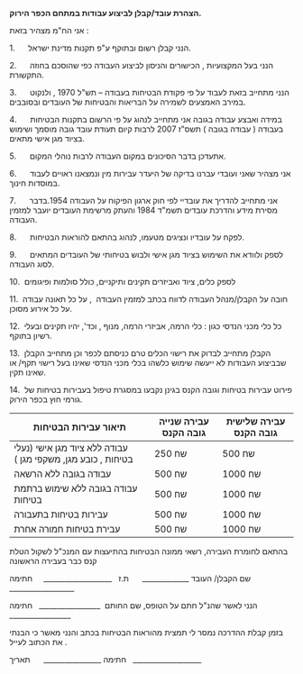 **הצהרת עובד/קבלן לביצוע עבודות במתחם הכפר הירוק.**

אני הח"מ מצהיר בזאת :

1.      הנני קבלן רשום ובתוקף ע"פ תקנות מדינת ישראל.

2.      הנני בעל המקצועיות , הכישורים והניסון לביצוע העבודה כפי שהוסכם בחוזה התקשורת.

3.      הנני מתחייב בזאת לעבוד על פי פקודת הבטיחות בעבודה – תש"ל 1970 , ולנקוט במירב האמצעים לשמירה על הבריאות והבטיחות של העובדים ובסובבים.

4.      במידה ואבצע עבודה בגובה אני מתחייב לנהוג על פי הרשום בתקנות הבטיחות בעבודה ( עבודה בגובה ) תשס"ז 2007 לרבות קיום תעודת עובד גובה מוסמך ושימוש בציוד מגן אישי מתאים.

5.      אתעדכן בדבר הסיכונים במקום העבודה לרבות נוהלי המקום.

6.      אני מצהיר שאני ועובדי עברנו בדיקה של היעדר עבירות מין ונמצאנו ראויים לעבוד במוסדות חינוך.

7.      אני מתחייב להדריך את עובדיי לפי חוק ארגון הפיקוח על העבודה 1954.בדבר מסירת מידע והדרכת עובדים תשמ"ד 1984 והעתק מרשימת העובדים יועבר למזמין העבודה.

8.      לפקח על עובדיו ונציגים מטעמו, לנהוג בהתאם להוראות הבטיחות.

9.      לספק ולוודא את השימוש בציוד מגן אישי ולבוש בטיחותי של העובדים המתאים לסוג העבודה.

10.  לספק כלים, ציוד ואביזרים תקינים ותיקניים, כולל סולמות ופיגומים

11.  חובה על הקבלן/מנהל העבודה לדווח בכתב למזמין העבודה  , על כל תאונה עבודה על כל אירוע מסוכן.

12.  כל כלי מכני הנדסי כגון : כלי הרמה, אביזרי הרמה, מנוף , וכד', יהיו תקינים ובעלי רשיון בתוקף.

13.  הקבלן מתחייב לבדוק את רישוי הכלים טרם כניסתם לכפר וכן מתחייב הקבלן שבביצוע העבודות לא ייעשה שימוש כלשהו בכלי מכני הנדסי שאינו בעל רישוי תקף/ או שאינו תקין.

14.  פירוט עבירות בטיחות וגובה הקנס בגינן נקבעו במסגרת טיפול בעבירות בטיחות של גורמי חוץ בכפר הירוק.

| תיאור עבירות הבטיחות | עבירה שנייה גובה הקנס | עבירה שלישית גובה הקנס |
| --- | --- | --- |
| עבודה ללא ציוד מגן אישי (נעלי בטיחות , כובע מגן, משקפי מגן ) | 250 שח | 500 שח |
| עבודה בגובה ללא הרשאה | 500 שח | 1000 שח |
| עבודה בגובה ללא שימוש ברתמת בטיחות | 500 שח | 1000 שח |
| עבירות בטיחות בתעבורה | 500 שח | 1000 שח |
| עבירת בטיחות חמורה אחרת | 500 שח | 1000 שח |

בהתאם לחומרת העבירה, רשאי ממונה הבטיחות בהתיעצות עם המנכ"ל לשקול הטלת קנס כבר בעבירה הראשונה

שם הקבלן/ העובד \_\_\_\_\_\_\_\_\_\_\_\_\_      ת.ז   \_\_\_\_\_\_\_\_\_\_\_\_\_\_\_\_\_\_\_     חתימה  \_\_\_\_\_\_\_\_\_\_\_\_\_\_\_\_\_\_

הנני לאשר שהנ"ל חתם על הטופס, שם החותם  \_\_\_\_\_\_\_\_\_\_\_\_\_\_\_\_\_   חתימה  \_\_\_\_\_\_\_\_\_\_\_\_\_\_\_\_\_

בזמן קבלת ההדרכה נמסר לי תמצית מהוראות הבטיחות בכתב והנני מאשר כי הבנתי את הכתוב לעייל .

חתימה \_\_\_\_\_\_\_\_\_\_\_\_\_\_\_\_      תאריך   \_\_\_\_\_\_\_\_\_\_\_\_\_\_\_\_\_\_\_
